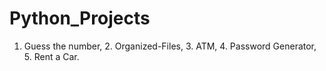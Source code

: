 # Python_Projects
1. Guess the number,  2. Organized-Files,  3. ATM,  4. Password Generator, 5. Rent a Car.
